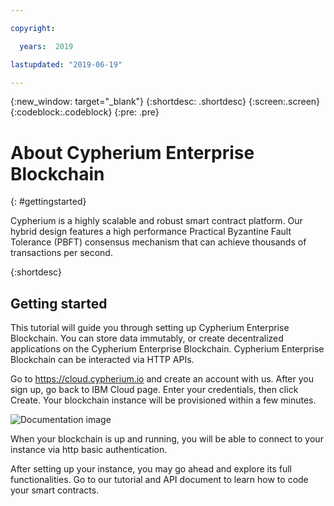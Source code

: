 ```yaml
---

copyright:

  years:  2019

lastupdated: "2019-06-19"

---
```



{:new_window: target="_blank"}
{:shortdesc: .shortdesc}
{:screen:.screen}
{:codeblock:.codeblock}
{:pre: .pre}

# About Cypherium Enterprise Blockchain
{: #gettingstarted}

Cypherium is a highly scalable and robust smart contract platform. Our hybrid design features a high performance Practical Byzantine Fault Tolerance (PBFT) consensus mechanism that can achieve thousands of transactions per second.

{:shortdesc}

## Getting started

This tutorial will guide you through setting up Cypherium Enterprise Blockchain. You can store data immutably, or create decentralized applications on  the Cypherium Enterprise Blockchain. Cypherium Enterprise Blockchain can be interacted via HTTP APIs.

Go to https://cloud.cypherium.io and create an account with us. After you sign up, go back to IBM Cloud page. Enter your credentials, then click Create. Your blockchain instance will be provisioned within a few minutes.

![Documentation image](https://mp.s81c.com/pwb-production/markdownBuilder_image_/signup_ea71d0e5-e9b7-4632-a493-f91c1a394168_dab5bbd5-4e9a-476b-8d32-67fd8cb2c293.png)



When your blockchain is up and running, you will be able to connect to your instance via http basic authentication.

After setting up your instance, you may go ahead and explore its full functionalities. Go to our tutorial and API document to learn how to code your smart contracts.

